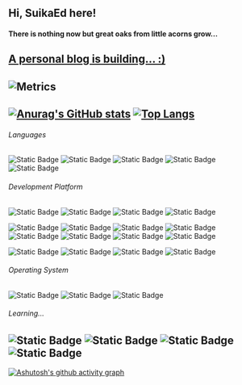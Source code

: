 ## Hi, SuikaEd here!  
#### There is nothing now but great oaks from little acorns grow...  
[A personal blog is building... :)](https://suikaed.github.io/)  
-------
![Metrics](https://metrics.lecoq.io/SuikaEd?template=classic&base.community=0&base.repositories=0&base.metadata=0&isocalendar=1&base=header%2C%20activity%2C%20community%2C%20repositories%2C%20metadata&base.indepth=false&base.hireable=false&base.skip=false&isocalendar=false&isocalendar.duration=half-year&config.timezone=Asia%2FShanghai)  
-------
[![Anurag's GitHub stats](https://github-readme-stats.vercel.app/api?username=SuikaEd&count_private=true&theme=bear&count_private=true)](https://github.com/SuikaEd/github-readme-stats)
[![Top Langs](https://github-readme-stats.vercel.app/api/top-langs/?username=SuikaEd&layout=compact&theme=bear&hide=scss,shaderlab&count_private=true)](https://github.com/SuikaEd/github-readme-stats)  
-------
###### Languages  
![Static Badge](https://img.shields.io/badge/Python-3776AB?logo=python&logoColor=FFFFFF)
![Static Badge](https://img.shields.io/badge/C%2B%2B-00599C?logo=cplusplus&logoColor=FFFFFF)
![Static Badge](https://img.shields.io/badge/Java%2FKotlin-7F52FF?logo=kotlin&logoColor=FFFFFF)
![Static Badge](https://img.shields.io/badge/HTML-E34F26?logo=html5&logoColor=FFFFFF)
![Static Badge](https://img.shields.io/badge/VHDL-E01F27?logo=xilinx&logoColor=FFFFFF)  

###### Development Platform  
![Static Badge](https://img.shields.io/badge/GitHub-181717?logo=github&logoColor=FFFFFF)
![Static Badge](https://img.shields.io/badge/Gitee-C71D23?logo=gitee&logoColor=FFFFFF)
![Static Badge](https://img.shields.io/badge/Notion-000000?logo=notion&logoColor=FFFFFF)
![Static Badge](https://img.shields.io/badge/Trello-0052CC?logo=trello&logoColor=FFFFFF)  

![Static Badge](https://img.shields.io/badge/MATLAB-000000?logo=matrix&logoColor=FFFFFF)
![Static Badge](https://img.shields.io/badge/Unity-FFFFFF?logo=unity&logoColor=000000)
![Static Badge](https://img.shields.io/badge/KeilStudioCloud-03234B?logo=stmicroelectronics&logoColor=FFFFFF)
![Static Badge](https://img.shields.io/badge/PyCharm-000000?logo=pycharm&logoColor=FFFFFF)
![Static Badge](https://img.shields.io/badge/Anaconda-44A833?logo=anaconda&logoColor=FFFFFF)
![Static Badge](https://img.shields.io/badge/XCode-147EFB?logo=xcode&logoColor=FFFFFF)
![Static Badge](https://img.shields.io/badge/VisualStudio-5C2D91?logo=visualstudio&logoColor=FFFFFF)
![Static Badge](https://img.shields.io/badge/AndroidStudio-3DDC84?logo=androidstudio&logoColor=FFFFFF)  

![Static Badge](https://img.shields.io/badge/DreamWeaver-FF61F6?logo=adobedreamweaver&logoColor=FFFFFF)
![Static Badge](https://img.shields.io/badge/LightRoomClassic-31A8FF?logo=adobelightroomclassic&logoColor=FFFFFF)
![Static Badge](https://img.shields.io/badge/AffinityPhoto-7E4DD2?logo=affinityphoto&logoColor=FFFFFF)
![Static Badge](https://img.shields.io/badge/PremierePro-9999FF?logo=adobepremierepro&logoColor=FFFFFF)  

###### Operating System  
![Static Badge](https://img.shields.io/badge/Ubuntu-E95420?logo=ubuntu&logoColor=FFFFFF)
![Static Badge](https://img.shields.io/badge/MacOS-000000?logo=apple&logoColor=FFFFFF)
![Static Badge](https://img.shields.io/badge/Windows10-0078D4?logo=windows10&logoColor=FFFFFF)  
###### Learning...  
![Static Badge](https://img.shields.io/badge/ML&AI-EE4C2C?logo=pytorch&logoColor=FFFFFF)
![Static Badge](https://img.shields.io/badge/JavaScript-F7DF1E?logo=javascript&logoColor=FFFFFF)
![Static Badge](https://img.shields.io/badge/CSS-1572B6?logo=css3&logoColor=FFFFFF)
![Static Badge](https://img.shields.io/badge/Sketch-F7B500?logo=sketch&logoColor=FFFFFF)  
-------
[![Ashutosh's github activity graph](https://github-readme-activity-graph.vercel.app/graph?username=SuikaEd&theme=react-dark&height=400&hide_border=true)](https://github.com/SuikaEd/github-readme-activity-graph)
<!--
**SuikaEd/SuikaEd** is a ✨ _special_ ✨ repository because its `README.md` (this file) appears on your GitHub profile.

Here are some ideas to get you started:

- 🔭 I’m currently working on ...
- 🌱 I’m currently learning ...
- 👯 I’m looking to collaborate on ...
- 🤔 I’m looking for help with ...
- 💬 Ask me about ...
- 📫 How to reach me: ...
- 😄 Pronouns: ...
- ⚡ Fun fact: ...
-->
